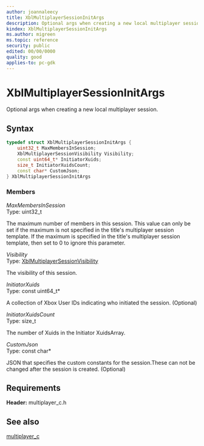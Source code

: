 ```yaml
---
author: joannaleecy
title: XblMultiplayerSessionInitArgs
description: Optional args when creating a new local multiplayer session.
kindex: XblMultiplayerSessionInitArgs
ms.author: migreen
ms.topic: reference
security: public
edited: 00/00/0000
quality: good
applies-to: pc-gdk
---
```


# XblMultiplayerSessionInitArgs  

Optional args when creating a new local multiplayer session.  

## Syntax  
  
```cpp
typedef struct XblMultiplayerSessionInitArgs {  
    uint32_t MaxMembersInSession;  
    XblMultiplayerSessionVisibility Visibility;  
    const uint64_t* InitiatorXuids;  
    size_t InitiatorXuidsCount;  
    const char* CustomJson;  
} XblMultiplayerSessionInitArgs  
```
  
### Members  
  
*MaxMembersInSession*  
Type: uint32_t  
  
The maximum number of members in this session. This value can only be set if the maximum is not specified in the title's multiplayer session template. If the maximum is specified in the title's multiplayer session template, then set to 0 to ignore this parameter.
  
*Visibility*  
Type: [XblMultiplayerSessionVisibility](../enums/xblmultiplayersessionvisibility.md)  
  
The visibility of this session.
  
*InitiatorXuids*  
Type: const uint64_t*  
  
A collection of Xbox User IDs indicating who initiated the session. (Optional)
  
*InitiatorXuidsCount*  
Type: size_t  
  
The number of Xuids in the Initiator XuidsArray.
  
*CustomJson*  
Type: const char*  
  
JSON that specifies the custom constants for the session.These can not be changed after the session is created. (Optional)
  
## Requirements  
  
**Header:** multiplayer_c.h
  
## See also  
[multiplayer_c](../multiplayer_c_members.md)  
  
  